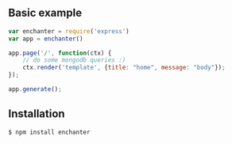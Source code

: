 ## Basic example

```js
var enchanter = require('express')
var app = enchanter()

app.page('/', function(ctx) {
    // do some mongodb queries :)
    ctx.render('template', {title: "home", message: "body"});
});

app.generate();
```

## Installation

```bash
$ npm install enchanter
```